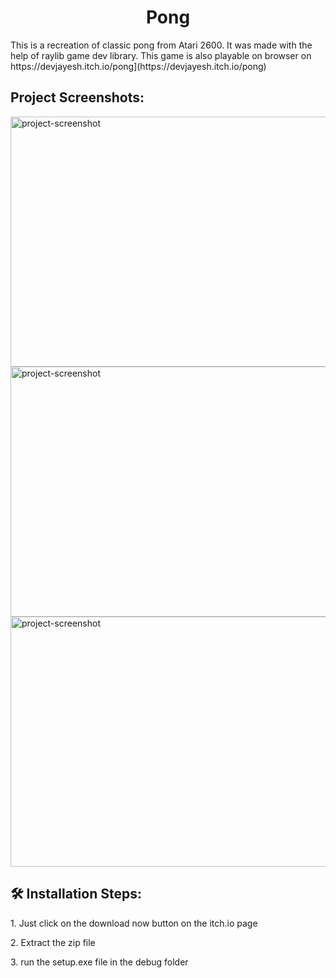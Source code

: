 <h1 align="center" id="title">Pong</h1>

<p id="description">This is a recreation of classic pong from Atari 2600. It was made with the help of raylib game dev library. This game is also playable on browser on <a herf="devjayesh.itch.io/pong>itch.io </a>page</p>

<h2>🚀 Demo</h2>

[https://devjayesh.itch.io/pong](https://devjayesh.itch.io/pong)

<h2>Project Screenshots:</h2>

<img src="https://i.imgur.com/kYRezyO.png" alt="project-screenshot" width="700" height="400/">

<img src="https://i.imgur.com/29wkrbS.png" alt="project-screenshot" width="700" height="400/">

<img src="https://i.imgur.com/p4nCf9m.png" alt="project-screenshot" width="700" height="400/">

<h2>🛠️ Installation Steps:</h2>

<p>1. Just click on the download now button on the itch.io page</p>

<p>2. Extract the zip file</p>

<p>3. run the setup.exe file in the debug folder</p>
